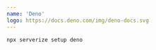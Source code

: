 ```yaml
---
name: 'Deno'
logo: https://docs.deno.com/img/deno-docs.svg
---
```


```sh
npx serverize setup deno
```
